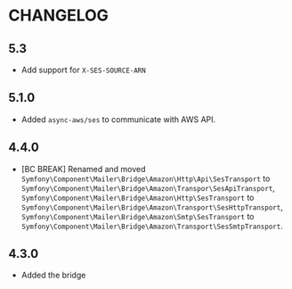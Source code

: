 CHANGELOG
=========

5.3
---

* Add support for `X-SES-SOURCE-ARN`

5.1.0
-----

 * Added `async-aws/ses` to communicate with AWS API.

4.4.0
-----

 * [BC BREAK] Renamed and moved `Symfony\Component\Mailer\Bridge\Amazon\Http\Api\SesTransport`
   to `Symfony\Component\Mailer\Bridge\Amazon\Transpor\SesApiTransport`, `Symfony\Component\Mailer\Bridge\Amazon\Http\SesTransport`
   to `Symfony\Component\Mailer\Bridge\Amazon\Transport\SesHttpTransport`, `Symfony\Component\Mailer\Bridge\Amazon\Smtp\SesTransport`
   to `Symfony\Component\Mailer\Bridge\Amazon\Transport\SesSmtpTransport`.

4.3.0
-----

 * Added the bridge
